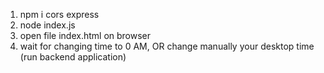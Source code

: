 1. npm i cors express
2. node index.js
3. open file index.html on browser
4. wait for changing time to 0 AM, OR change manually your desktop time (run backend application)
